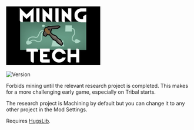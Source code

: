 ![Mining Tech logo](About/Preview.png)

![Version](https://img.shields.io/badge/Rimworld-B18-brightgreen.svg)

Forbids mining until the relevant research project is completed. This makes for a more challenging early game, especially on Tribal starts.

The research project is Machining by default but you can change it to any other project in the Mod Settings.

Requires [HugsLib](https://github.com/UnlimitedHugs/RimworldHugsLib).
